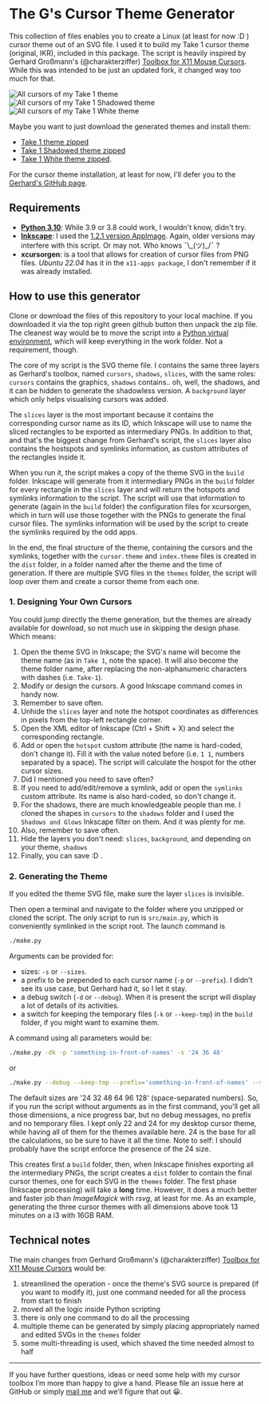 # The G's Cursor Theme Generator

This collection of files enables you to create a Linux (at least for now :D ) cursor theme out of an SVG file. I used it to build my Take 1 cursor theme (original, IKR), included in this package. The script is heavily inspired by Gerhard Großmann's (@charakterziffer) [Toolbox for X11 Mouse Cursors](https://github.com/charakterziffer/cursor-toolbox). While this was intended to be just an updated fork, it changed way too much for that.

![All cursors of my Take 1 theme](doc/preview-take-1.png)
![All cursors of my Take 1 Shadowed theme](doc/preview-take-1-shadowed.png)
![All cursors of my Take 1 White theme](doc/preview-take-1-white.png)

Maybe you want to just download the generated themes and install them:
- [Take 1 theme zipped](export/Take-1_2022.08.11.205849.zip)
- [Take 1 Shadowed theme zipped](export/Take-1-Shadowed_2022.08.11.210307.zip)
- [Take 1 White theme zipped](export/Take-1-White_2022.08.11.205447.zip).

For the cursor theme installation, at least for now, I'll defer you to the [Gerhard's GitHub page](https://github.com/charakterziffer/cursor-toolbox#install).

## Requirements

* [**Python 3.10**](https://www.python.org/): While 3.9 or 3.8 could work, I wouldn't know, didn't try.
* [**Inkscape**](https://inkscape.org/): I used the [1.2.1 version AppImage](https://inkscape.org/release/inkscape-1.2.1/gnulinux/appimage/). Again, older versions may interfere with this script. Or may not. Who knows ¯\\\_(ツ)\_/¯ ?
* **xcursorgen**: is a tool that allows for creation of cursor files from PNG files. *Ubuntu 22.04* has it in the `x11-apps package`, I don't remember if it was already installed.

## How to use this generator

Clone or download the files of this repository to your local machine. If you downloaded it via the top right green github button then unpack the zip file. The cleanest way would be to move the script into a [Python virtual environment](https://realpython.com/python-virtual-environments-a-primer/), which will keep everything in the work folder. Not a requirement, though.

The core of my script is the SVG theme file. I contains the same three layers as Gerhard's toolbox, named `cursors`, `shadows`, `slices`, with the same roles: `cursors` contains the graphics, `shadows` contains.. oh, well, the shadows, and it can be hidden to generate the shadowless version. A `background` layer which only helps visualising cursors was added.

The `slices` layer is the most important because it contains the corresponding cursor name as its ID, which Inkscape will use to name the sliced rectangles to be exported as intermediary PNGs. In addition to that, and that's the biggest change from Gerhard's script, the `slices` layer also contains the hostspots and symlinks information, as custom attributes of the rectangles inside it.

When you run it, the script makes a copy of the theme SVG in the `build` folder. Inkscape will generate from it intermediary PNGs in the `build` folder for every rectangle in the `slices` layer and will return the hotspots and symlinks information to the script. The script will use that information to generate (again in the `build` folder) the configuration files for xcursorgen, which in turn will use those together with the PNGs to generate the final cursor files. The symlinks information will be used by the script to create the symlinks required by the odd apps.

In the end, the final structure of the theme, containing the cursors and the symlinks, together with the `cursor.theme` and `index.theme` files is created in the `dist` folder, in a folder named after the theme and the time of generation. If there are multiple SVG files in the `themes` folder, the script will loop over them and create a cursor theme from each one.

### 1. Designing Your Own Cursors

You could jump directly the theme generation, but the themes are already available for download, so not much use in skipping the design phase. Which means:
1. Open the theme SVG in Inkscape; the SVG's name will become the theme name (as in `Take 1`, note the space). It will also become the theme folder name, after replacing the non-alphanumeric characters with dashes (i.e. `Take-1`).
2. Modify or design the cursors. A good Inkscape command comes in handy now.
3. Remember to save often.
4. Unhide the `slices` layer and note the hotspot coordinates as differences in pixels from the top-left rectangle corner.
5. Open the XML editor of Inkscape (Ctrl + Shift + X) and select the corresponding rectangle.
6. Add or open the `hotspot` custom attribute (the name is hard-coded, don't change it). Fill it with the value noted before (i.e. `1 1`, numbers separated by a space). The script will calculate the hospot for the other cursor sizes.
7. Did I mentioned you need to save often?
6. If you need to add/edit/remove a symlink, add or open the `symlinks` custom attribute. Its name is also hard-coded, so don't change it.
8. For the shadows, there are much knowledgeable people than me. I cloned the shapes in `cursors` to the `shadows` folder and I used the `Shadows and Glows` Inkscape filter on them. And it was plenty for me.
9. Also, remember to save often.
10. Hide the layers you don't need: `slices`, `background`, and depending on your theme, `shadows`
11. Finally, you can save :D .

### 2. Generating the Theme

If you edited the theme SVG file, make sure the layer `slices` is invisible.

Then open a terminal and navigate to the folder where you unzipped or cloned the script. The only script to run is `src/main.py`, which is conveniently symlinked in the script root. The launch command is

```Bash
./make.py
```

Arguments can be provided for:
- sizes: `-s` or `--sizes`.
- a prefix to be prepended to each cursor name (`-p` or `--prefix`). I didn't see its use case, but Gerhard had it, so I let it stay.
- a debug switch (`-d` or `--debug`). When it is present the script will display a lot of details of its activities.
- a switch for keeping the temporary files (`-k` or `--keep-tmp`) in the `build` folder, if you might want to examine them.

A command using all parameters would be:

```Bash
./make.py -dk -p 'something-in-front-of-names' -s '24 36 48'
```

or

```Bash
./make.py --debug --keep-tmp --prefix='something-in-front-of-names' --size='24 36 48'
```

The default sizes are '24 32 48 64 96 128' (space-separated numbers). So, if you run the script without arguments as in the first command, you'll get all those dimensions, a nice progress bar, but no debug messages, no prefix and no temporary files. I kept only 22 and 24 for my desktop cursor theme, while having all of them for the themes available here. 24 is the base for all the calculations, so be sure to have it all the time. Note to self: I should probably have the script enforce the presence of the 24 size.

This creates first a `build` folder, then, when Inkscape finishes exporting all the intermediary PNGs, the script creates a `dist` folder to contain the final cursor themes, one for each SVG in the `themes` folder. The first phase (Inkscape processing) will take a **long** time. However, it does a much better and faster job than *ImageMagick* with *rsvg*, at least for me. As an example, generating the three cursor themes with all dimensions above took 13 minutes on a i3 with 16GB RAM.

## Technical notes

The main changes from Gerhard Großmann's (@charakterziffer) [Toolbox for X11 Mouse Cursors](https://github.com/charakterziffer/cursor-toolbox) would be:
1. streamlined the operation - once the theme's SVG source is prepared (if you want to modify it), just one command needed for all the process from start to finish
2. moved all the logic inside Python scripting
3. there is only one command to do all the processing
4. multiple theme can be generated by simply placing appropriately named and edited SVGs in the `themes` folder
5. some multi-threading is used, which shaved the time needed almost to half

---

If you have further questions, ideas or need some help with my cursor toolbox I’m more than happy to give a hand. Please file an issue here at GitHub or simply [mail me](_dev2022@tenita.eu) and we’ll figure that out 😀.
